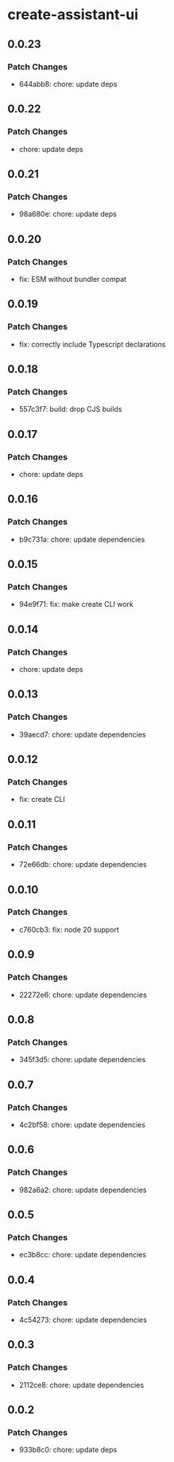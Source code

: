 # create-assistant-ui

## 0.0.23

### Patch Changes

- 644abb8: chore: update deps

## 0.0.22

### Patch Changes

- chore: update deps

## 0.0.21

### Patch Changes

- 98a680e: chore: update deps

## 0.0.20

### Patch Changes

- fix: ESM without bundler compat

## 0.0.19

### Patch Changes

- fix: correctly include Typescript declarations

## 0.0.18

### Patch Changes

- 557c3f7: build: drop CJS builds

## 0.0.17

### Patch Changes

- chore: update deps

## 0.0.16

### Patch Changes

- b9c731a: chore: update dependencies

## 0.0.15

### Patch Changes

- 94e9f71: fix: make create CLI work

## 0.0.14

### Patch Changes

- chore: update deps

## 0.0.13

### Patch Changes

- 39aecd7: chore: update dependencies

## 0.0.12

### Patch Changes

- fix: create CLI

## 0.0.11

### Patch Changes

- 72e66db: chore: update dependencies

## 0.0.10

### Patch Changes

- c760cb3: fix: node 20 support

## 0.0.9

### Patch Changes

- 22272e6: chore: update dependencies

## 0.0.8

### Patch Changes

- 345f3d5: chore: update dependencies

## 0.0.7

### Patch Changes

- 4c2bf58: chore: update dependencies

## 0.0.6

### Patch Changes

- 982a6a2: chore: update dependencies

## 0.0.5

### Patch Changes

- ec3b8cc: chore: update dependencies

## 0.0.4

### Patch Changes

- 4c54273: chore: update dependencies

## 0.0.3

### Patch Changes

- 2112ce8: chore: update dependencies

## 0.0.2

### Patch Changes

- 933b8c0: chore: update deps
